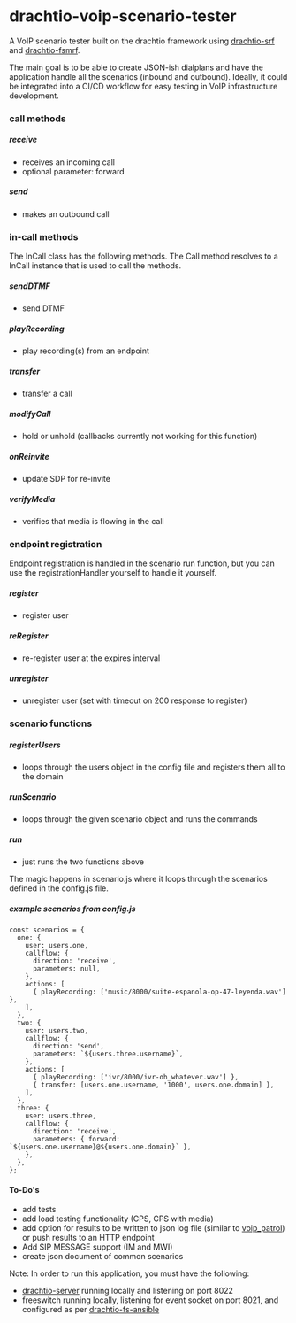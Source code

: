 # drachtio-voip-scenario-tester
A VoIP scenario tester built on the drachtio framework using [drachtio-srf](https://github.com/davehorton/drachtio-srf) and [drachtio-fsmrf](https://github.com/davehorton/drachtio-fsmrf).  

The main goal is to be able to create JSON-ish dialplans and have the application handle all the scenarios (inbound and outbound). Ideally, it could be integrated into a CI/CD workflow for easy testing in VoIP infrastructure development.

### call methods

##### receive
  - receives an incoming call
  - optional parameter: forward

##### send
  - makes an outbound call

### in-call methods

The InCall class has the following methods. The Call method resolves to a InCall instance that is used to call the methods.

##### sendDTMF
  - send DTMF

##### playRecording
  - play recording(s) from an endpoint
  
##### transfer
  - transfer a call

##### modifyCall
  - hold or unhold (callbacks currently not working for this function)

##### onReinvite
  - update SDP for re-invite
  
##### verifyMedia
  - verifies that media is flowing in the call

### endpoint registration

Endpoint registration is handled in the scenario run function, but you can use the registrationHandler yourself to handle it yourself.

##### register
  - register user
  
##### reRegister
  - re-register user at the expires interval

##### unregister
  - unregister user (set with timeout on 200 response to register)

### scenario functions

##### registerUsers
  - loops through the users object in the config file and registers them all to the domain
  
##### runScenario
  - loops through the given scenario object and runs the commands

##### run
  - just runs the two functions above

The magic happens in scenario.js where it loops through the scenarios defined in the config.js file.

##### example scenarios from config.js
```javacript
const scenarios = {
  one: {
    user: users.one,
    callflow: {
      direction: 'receive',
      parameters: null,
    },
    actions: [
      { playRecording: ['music/8000/suite-espanola-op-47-leyenda.wav'] },
    ],
  },
  two: {
    user: users.two,
    callflow: {
      direction: 'send',
      parameters: `${users.three.username}`,
    },
    actions: [
      { playRecording: ['ivr/8000/ivr-oh_whatever.wav'] },
      { transfer: [users.one.username, '1000', users.one.domain] },
    ],
  },
  three: {
    user: users.three,
    callflow: {
      direction: 'receive',
      parameters: { forward: `${users.one.username}@${users.one.domain}` },
    },
  },
};
```

#### To-Do's

 - add tests
 - add load testing functionality (CPS, CPS with media)
 - add option for results to be written to json log file (similar to [voip_patrol](https://github.com/jchavanton/voip_patrol)) or push results to an HTTP endpoint
 - Add SIP MESSAGE support (IM and MWI)
 - create json document of common scenarios

Note: In order to run this application, you must have the following:
* [drachtio-server](https://github.com/davehorton/drachtio-server) running locally and listening on port 8022
* freeswitch running locally, listening for event socket on port 8021, and configured as per [drachtio-fs-ansible](https://github.com/byoungdale/drachtio-fs-ansible)
